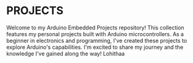 # PROJECTS

Welcome to my Arduino Embedded Projects repository! This collection features my personal projects built with Arduino microcontrollers. As a beginner in electronics and programming, I've created these projects to explore Arduino's capabilities. I'm excited to share my journey and the knowledge I've gained along the way!
Lohithaa

